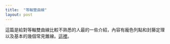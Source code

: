 ```yaml
---
title:  "等軸雙曲線"
layout: post
---
```


這篇是給對等軸雙曲線比較不熟悉的人最的一些介紹，內容有龐色列點和封藤定理以及基本的幾個常見錐線。[這裡][Wiki]。

[Wiki]:/Permutationline.pdf




